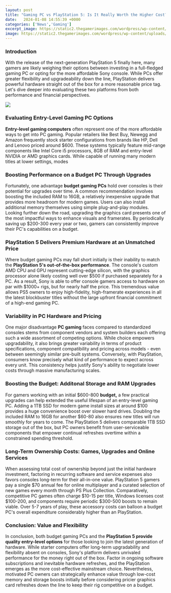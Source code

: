 ```yaml
---
layout: post
title: "Gaming PC vs PlayStation 5: Is It Really Worth the Higher Cost?"
date:   2024-01-08 14:55:39 +0000
categories: ['News','Gaming']
excerpt_image: https://static2.thegamerimages.com/wordpress/wp-content/uploads/2020/07/PS5-vs-PC-Featured.jpg
image: https://static2.thegamerimages.com/wordpress/wp-content/uploads/2020/07/PS5-vs-PC-Featured.jpg
---
```


### Introduction
With the release of the next-generation PlayStation 5 finally here, many gamers are likely weighing their options between investing in a full-fledged gaming PC or opting for the more affordable Sony console. While PCs offer greater flexibility and upgradeability down the line, PlayStation delivers powerful hardware straight out of the box for a more reasonable price tag. Let's dive deeper into evaluating these two platforms from both performance and financial perspectives.

![](https://static2.thegamerimages.com/wordpress/wp-content/uploads/2020/07/PS5-vs-PC-Featured.jpg)
### Evaluating Entry-Level Gaming PC Options 
**Entry-level gaming computers** often represent one of the more affordable ways to get into PC gaming. Popular retailers like Best Buy, Newegg and Amazon frequently stock starter configurations from brands like HP, Dell and Lenovo priced around $600. These systems typically feature mid-range components like Intel Core i5 processors, 8GB of RAM and entry-level NVIDIA or AMD graphics cards. While capable of running many modern titles at lower settings, modes
### Boosting Performance on a Budget PC Through Upgrades
Fortunately, one advantage **budget gaming PCs** hold over consoles is their potential for upgrades over time. A common recommendation involves boosting the included RAM to 16GB, a relatively inexpensive upgrade that provides more headroom for modern games. Users can also install additional memory themselves using simple plug-and-play modules. Looking further down the road, upgrading the graphics card presents one of the most impactful ways to enhance visuals and framerates. By periodically saving up $200-300 every year or two, gamers can consistently improve their PC's capabilities on a budget. 
### PlayStation 5 Delivers Premium Hardware at an Unmatched Price
Where budget gaming PCs may fall short initially is their inability to match the **PlayStation 5's out-of-the-box performance**. The console's custom AMD CPU and GPU represent cutting-edge silicon, with the graphics processor alone likely costing well over $500 if purchased separately for a PC. As a result, Sony is able to offer console gamers access to hardware on par with $1000+ rigs, but for nearly half the price. This tremendous value allows PS5 owners to enjoy high-fidelity, high-framerate experiences in all the latest blockbuster titles without the large upfront financial commitment of a high-end gaming PC.
### Variability in PC Hardware and Pricing
One major disadvantage **PC gaming** faces compared to standardized consoles stems from component vendors and system builders each offering such a wide assortment of competing options. While choice empowers upgradability, it also brings greater variability in terms of product specifications, component compatibility and pricing across models - even between seemingly similar pre-built systems. Conversely, with PlayStation, consumers know precisely what kind of performance to expect across every unit. This consistency helps justify Sony's ability to negotiate lower costs through massive manufacturing scales.
### Boosting the Budget: Additonal Storage and RAM Upgrades
For gamers working with an initial $600-800 **budget,** a few practical upgrades can help extended the useful lifespan of an entry-level gaming PC. Adding a 1TB SSD for modern game install sizes at around $100 provides a huge convenience boost over slower hard drives. Doubling the included RAM to 16GB for another $60-80 also ensures new titles will run smoothly for years to come. The PlayStation 5 delivers comparable 1TB SSD storage out of the box, but PC owners benefit from user-serviceable components that empower continual refreshes overtime within a constrained spending threshold. 
### Long-Term Ownership Costs: Games, Upgrades and Online Services
When assessing total cost of ownership beyond just the initial hardware investment, factoring in recurring software and service expenses also favors consoles long-term for their all-in-one value. PlayStation 5 gamers pay a single $70 annual fee for online multiplayer and a curated selection of new games every month through PS Plus Collection. Comparatively, competitive PC games often charge $10-15 per title, Windows licenses cost $100-200, and components require periodic $300-500 boosts to remain viable. Over 5-7 years of play, these accessory costs can balloon a budget PC's overall expenditure considerably higher than an PlayStation.
### Conclusion: Value and Flexibility
In conclusion, both budget gaming PCs and the **PlayStation 5 provide quality entry-level options** for those looking to join the latest generation of hardware. While starter computers offer long-term upgradability and flexibility absent on consoles, Sony's platform delivers unrivaled performance for the money right out of the box. Factor in ongoing software subscriptions and inevitable hardware refreshes, and the PlayStation emerges as the more cost-effective mainstream choice. Nevertheless, motivated PC owners can strategically enhance value through low-cost memory and storage boosts initially before considering pricier graphics card refreshes down the line to keep their rig competitive on a budget.